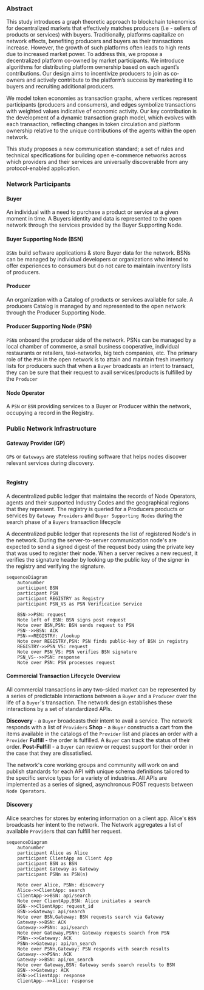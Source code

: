 ### Abstract

This study introduces a graph theoretic approach to blockchain tokenomics for decentralized markets that effectively matches producers (i.e - sellers of products or services) with buyers. Traditionally, platforms capitalize on network effects, benefiting producers and buyers as their transactions increase. However, the growth of such platforms often leads to high rents due to increased market power. To address this, we propose a decentralized platform co-owned by market participants. We introduce algorithms for distributing platform ownership based on each agent’s contributions. Our design aims to incentivize producers to join as co-owners and actively contribute to the platform’s success by marketing it to buyers and recruiting additional producers. 

We model token economies as transaction graphs, where vertices represent participants (producers and consumers), and edges symbolize transactions with weighted values indicative of economic activity. Our key contribution is the development of a dynamic transaction graph model, which evolves with each transaction, reflecting changes in token circulation and platform ownership relative to the unique contributions of the agents within the open network. 

This study proposes a new communication standard; a set of rules and technical specifications for building open e-commerce networks across which providers and their services are universally discoverable from any protocol-enabled application. 

### Network Participants

#### Buyer
An individual with a need to purchase a product or service at a given moment in time. A Buyers identity and data is represented to the open network through the services provided by the Buyer Supporting Node. 

#### Buyer Supporting Node (BSN)
`BSNs` build software applications & store Buyer data for the network. BSNs can be managed by individual developers or organizations who intend to offer experiences to consumers but do not care to maintain inventory lists of producers.  

#### Producer 
An organization with a Catalog of products or services available for sale. A producers Catalog is managed by and represented to the open network through the Producer Supporting Node.

#### Producer Supporting Node (PSN)
`PSN`s onboard the producer side of the network. PSNs can be managed by a local chamber of commerce, a small business cooperative, individual restaurants or retailers, taxi-networks, big tech companies, etc. The primary role of the `PSN` in the open network is to attain and maintain fresh inventory lists for producers such that when a `Buyer` broadcasts an intent to transact, they can be sure that their request to avail services/products is fulfilled by the `Producer` 

#### Node Operator
A `PSN` or `BSN` providing services to a Buyer or Producer within the network, occupying a record in the Registry. 

### Public Network Infrastructure
#### Gateway Provider (GP)
`GP`s or `Gateways` are stateless routing software that helps nodes discover relevant services during discovery. 
 
 ```mermaid

 ```

#### Registry 
A decentralized public ledger that maintains the records of Node Operators, agents and their supported Industry Codes and the geographical regions that they represent. The registry is queried for a Producers products or services by `Gateway Providers` and `Buyer Supporting Nodes` during the search phase of a `Buyers` transaction lifecycle 

A decentralized public ledger that represents the list of registered Node's in the network. During the server-to-server communication node's are expected to send a signed digest of the request body using the private key that was used to register their node. When a server recives a new request, it verifies the signature header by looking up the public key of the signer in the registry and verifying the signature.

```mermaid
sequenceDiagram
    autonumber
    participant BSN
    participant PSN
    participant REGISTRY as Registry
    participant PSN_VS as PSN Verification Service

    BSN->>PSN: request
    Note left of BSN: BSN signs post request
    Note over BSN,PSN: BSN sends request to PSN
    PSN-->>BSN: ACK
    PSN->>REGISTRY: /lookup
    Note over REGISTRY,PSN: PSN finds public-key of BSN in registry
    REGISTRY->>PSN_VS: request
    Note over PSN_VS: PSN verifies BSN signature
    PSN_VS-->>PSN: response
    Note over PSN: PSN processes request
```

#### Commercial Transaction Lifecycle Overview
All commercial transactions in any two-sided market can be represented by a series of predictable interactions between a `Buyer` and a `Producer` over the life of a `Buyer`'s transaction. The network design establishes these interactions by a set of standardized APIs.

**Discovery** - a `Buyer` broadcasts their intent to avail a service. The network responds with a list of `Providers`
**Shop** - a `Buyer` constructs a cart from the items available in the catalogs of the `Provider` list and places an order with a `Provider`
**Fulfill** - the order is fulfilled. A `Buyer` can track the status of their order.
**Post-Fulfill** - a `Buyer` can review or request support for their order in the case that they are dissatisfied.

The network's core working groups and community will work on and publish standards for each API with unique schema definitions tailored to the specific service types for a variety of industries. All APIs are implemented as a series of signed, asynchronous POST requests between `Node Operators`.  

#### Discovery
Alice searches for stores by entering information on a client app. Alice's `BSN` broadcasts her intent to the network. The Network aggregates a list of available `Provider`s that can fulfill her request.

```mermaid
sequenceDiagram
    autonumber
    participant Alice as Alice
    participant ClientApp as Client App
    participant BSN as BSN
    participant Gateway as Gateway
    participant PSNn as PSN(n)

    Note over Alice, PSNn: discovery
    Alice->>ClientApp: search
    ClientApp->>BSN: api/search
    Note over ClientApp,BSN: Alice initiates a search
    BSN-->>ClientApp: request_id
    BSN->>Gateway: api/search
    Note over BSN,Gateway: BSN requests search via Gateway
    Gateway->>BSN: ACK
    Gateway->>PSNn: api/search
    Note over Gateway,PSNn: Gateway requests search from PSN
    PSNn-->>Gateway: ACK
    PSNn->>Gateway: api/on_search
    Note over PSNn,Gateway: PSN responds with search results
    Gateway-->>PSNn: ACK
    Gateway->>BSN: api/on_search
    Note over Gateway,BSN: Gateway sends search results to BSN
    BSN-->>Gateway: ACK
    BSN->>ClientApp: response
    ClientApp-->>Alice: response
```

